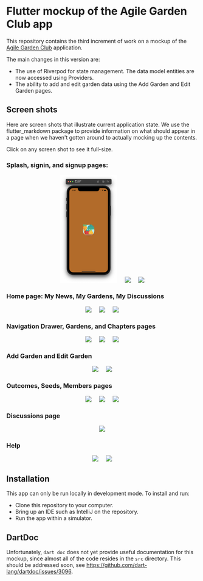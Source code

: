 # Flutter mockup of the Agile Garden Club app

This repository contains the third increment of work on a mockup of the [Agile Garden Club](https://agilegardenclub.com) application. 

The main changes in this version are:

* The use of Riverpod for state management. The data model entities are now accessed using Providers.
* The ability to add and edit garden data using the Add Garden and Edit Garden pages. 

## Screen shots 

Here are screen shots that illustrate current application state. We use the flutter_markdown package to provide information on what should appear in a page when we haven't gotten around to actually mocking up the contents.   

Click on any screen shot to see it full-size.

### Splash, signin, and signup pages:

<p style="text-align: center">
  <img src="./README-screenshots/splash.png" width="30%">
&nbsp; &nbsp; 
  <img src="./signin.png" width="30%">
&nbsp; &nbsp; 
  <img src="./signup.png" width="30%">
</p>

### Home page: My News, My Gardens, My Discussions

<p style="text-align: center">
  <img src="./home-my-news.png" width="30%">
&nbsp; &nbsp; 
  <img src="./home-my-gardens.png" width="30%">
&nbsp; &nbsp; 
  <img src="./home-my-discussions.png" width="30%">
</p>

### Navigation Drawer, Gardens, and Chapters pages

<p style="text-align: center">
  <img src="./drawer.png" width="30%">
&nbsp; &nbsp; 
  <img src="./gardens.png" width="30%">
&nbsp; &nbsp; 
  <img src="./chapters.png" width="30%">
</p>

### Add Garden and Edit Garden

<p style="text-align: center">
  <img src="./add-garden.png" width="30%">
&nbsp; &nbsp; 
  <img src="./edit-garden.png" width="30%">
</p>

### Outcomes, Seeds, Members pages

<p style="text-align: center">
  <img src="./outcomes.png" width="30%">
&nbsp; &nbsp; 
  <img src="./seeds.png" width="30%">
&nbsp; &nbsp; 
  <img src="./members.png" width="30%">
</p>

### Discussions page

<p style="text-align: center">
  <img src="./discussions.png" width="30%">
</p>

### Help

<p style="text-align: center">
  <img src="./help.png" width="30%">
&nbsp; &nbsp; 
  <img src="./help-local.png" width="30%">
</p>


## Installation

This app can only be run locally in development mode. To install and run:

* Clone this repository to your computer.
* Bring up an IDE such as IntelliJ on the repository.
* Run the app within a simulator. 

## DartDoc

Unfortunately, `dart doc` does not yet provide useful documentation for this mockup, since almost all of the code resides in the `src` directory.  This should be addressed soon, see <https://github.com/dart-lang/dartdoc/issues/3096>.
